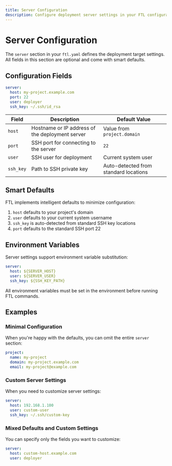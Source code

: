 ```yaml
---
title: Server Configuration
description: Configure deployment server settings in your FTL configuration
---
```


# Server Configuration

The `server` section in your `ftl.yaml` defines the deployment target settings. All fields in this section are optional and come with smart defaults.

## Configuration Fields

```yaml
server:
  host: my-project.example.com
  port: 22
  user: deployer
  ssh_key: ~/.ssh/id_rsa
```

| Field     | Description                                     | Default Value                         |
| --------- | ----------------------------------------------- | ------------------------------------- |
| `host`    | Hostname or IP address of the deployment server | Value from `project.domain`           |
| `port`    | SSH port for connecting to the server           | `22`                                  |
| `user`    | SSH user for deployment                         | Current system user                   |
| `ssh_key` | Path to SSH private key                         | Auto-detected from standard locations |

## Smart Defaults

FTL implements intelligent defaults to minimize configuration:

1. `host` defaults to your project's domain
2. `user` defaults to your current system username
3. `ssh_key` is auto-detected from standard SSH key locations
4. `port` defaults to the standard SSH port 22

## Environment Variables

Server settings support environment variable substitution:

```yaml
server:
  host: ${SERVER_HOST}
  user: ${SERVER_USER}
  ssh_key: ${SSH_KEY_PATH}
```

All environment variables must be set in the environment before running FTL commands.

## Examples

### Minimal Configuration

When you're happy with the defaults, you can omit the entire `server` section:

```yaml
project:
  name: my-project
  domain: my-project.example.com
  email: my-project@example.com
```

### Custom Server Settings

When you need to customize server settings:

```yaml
server:
  host: 192.168.1.100
  user: custom-user
  ssh_key: ~/.ssh/custom-key
```

### Mixed Defaults and Custom Settings

You can specify only the fields you want to customize:

```yaml
server:
  host: custom-host.example.com
  user: deployer
```

